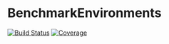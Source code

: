 # BenchmarkEnvironments

[![Build Status](https://github.com/DecisionMakingAI/BenchmarkEnvironments.jl/workflows/CI/badge.svg)](https://github.com/DecisionMakingAI/BenchmarkEnvironments.jl/actions)
[![Coverage](https://codecov.io/gh/DecisionMakingAI/BenchmarkEnvironments.jl/branch/master/graph/badge.svg)](https://codecov.io/gh/DecisionMakingAI/BenchmarkEnvironments.jl)
